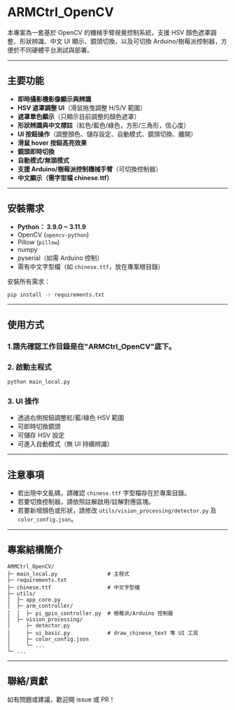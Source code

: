# ARMCtrl_OpenCV

本專案為一套基於 OpenCV 的機械手臂視覺控制系統，支援 HSV 顏色遮罩調整、形狀辨識、中文 UI 顯示、鏡頭切換，以及可切換 Arduino/樹莓派控制器，方便於不同硬體平台測試與部署。

---

## 主要功能

- **即時攝影機影像顯示與辨識**
- **HSV 遮罩調整 UI**（滑鼠拖曳調整 H/S/V 範圍）
- **遮罩單色顯示**（只顯示目前調整的顏色遮罩）
- **形狀辨識與中文標註**（紅色/藍色/綠色，方形/三角形，信心度）
- **UI 按鈕操作**（調整顏色、儲存設定、自動模式、鏡頭切換、離開）
- **滑鼠 hover 按鈕高亮效果**
- **鏡頭即時切換**
- **自動模式/無頭模式**
- **支援 Arduino/樹莓派控制機械手臂**（可切換控制器）
- **中文顯示（需字型檔 chinese.ttf）**

---

## 安裝需求

- **Python： 3.9.0 ~ 3.11.9**
- OpenCV (`opencv-python`)
- Pillow (`pillow`)
- numpy
- pyserial（如需 Arduino 控制）
- 需有中文字型檔（如 `chinese.ttf`，放在專案根目錄）

安裝所有需求：
```bash
pip install -r requirements.txt
```

---

## 使用方式

### 1.請先確認工作目錄是在"ARMCtrl_OpenCV"底下。

### 2. 啟動主程式

```bash
python main_local.py
```

### 3. UI 操作

- 透過右側按鈕調整紅/藍/綠色 HSV 範圍
- 可即時切換鏡頭
- 可儲存 HSV 設定
- 可進入自動模式（無 UI 持續辨識）



---

## 注意事項

- 若出現中文亂碼，請確認 `chinese.ttf` 字型檔存在於專案目錄。
- 若要切換控制器，請依照註解啟用/註解對應區塊。
- 若要新增顏色或形狀，請修改 `utils/vision_processing/detector.py` 及 `color_config.json`。

---

## 專案結構簡介

```
ARMCtrl_OpenCV/
├─ main_local.py                # 主程式
├─ requirements.txt
├─ chinese.ttf                  # 中文字型檔
├─ utils/
│  ├─ app_core.py
│  ├─ arm_controller/
│  │  ├─ pi_gpio_controller.py  # 樹莓派/Arduino 控制器
│  ├─ vision_processing/
│     ├─ detector.py
│     ├─ ui_basic.py            # draw_chinese_text 等 UI 工具
│     ├─ color_config.json
│     └─ ...
└─ ...
```

---

## 聯絡/貢獻

如有問題或建議，歡迎開 issue 或 PR！
